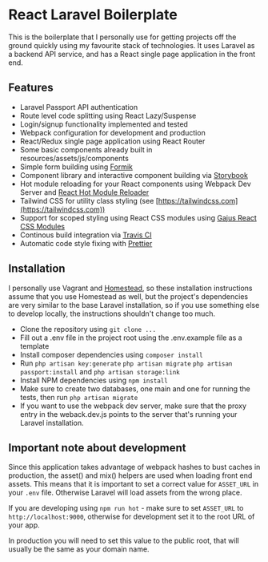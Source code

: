 # React Laravel Boilerplate


This is the boilerplate that I personally use for getting projects off the ground quickly using my favourite stack of technologies. It uses Laravel as a backend API service, and has a React single page application in the front end.

## Features

- Laravel Passport API authentication
- Route level code splitting using React Lazy/Suspense
- Login/signup functionality implemented and tested
- Webpack configuration for development and production
- React/Redux single page application using React Router
- Some basic components already built in resources/assets/js/components
- Simple form building using [Formik](https://github.com/jaredpalmer/formik 'Formik')
- Component library and interactive component building via [Storybook](https://storybook.js.org/ 'Storybook')
- Hot module reloading for your React components using Webpack Dev Server and [React Hot Module Reloader](https://gaearon.github.io/react-hot-loader/ 'React Hot Module Reloader')
- Tailwind CSS for utility class styling (see [https://tailwindcss.com](https://tailwindcss.com))
- Support for scoped styling using React CSS modules using [Gajus React CSS Modules](https://github.com/gajus/react-css-modules 'Gajus React CSS Modules')
- Continous build integration via [Travis CI](https://travis-ci.org/ 'Travis CI')
- Automatic code style fixing with [Prettier](https://prettier.io/)

## Installation

I personally use Vagrant and [Homestead](https://laravel.com/docs/5.5/homestead 'Homestead'), so these installation instructions assume that you use Homestead as well, but the project's dependencies are very similar to the base Laravel installation, so if you use something else to develop locally, the instructions shouldn't change too much.

- Clone the repository using `git clone ...`
- Fill out a .env file in the project root using the .env.example file as a template
- Install composer dependencies using `composer install`
- Run `php artisan key:generate` `php artisan migrate` `php artisan passport:install` and `php artisan storage:link`
- Install NPM dependencies using `npm install`
- Make sure to create two databases, one main and one for running the tests, then run `php artisan migrate`
- If you want to use the webpack dev server, make sure that the proxy entry in the weback.dev.js points to the server that's running your Laravel installation.

## Important note about development

Since this application takes advantage of webpack hashes to bust caches in production, the asset() and mix() helpers are used when loading front end assets. This means that it is important to set a correct value for `ASSET_URL` in your `.env` file. Otherwise Laravel will load assets from the wrong place.

If you are developing using `npm run hot` - make sure to set `ASSET_URL` to `http://localhost:9000`, otherwise for development set it to the root URL of your app.

In production you will need to set this value to the public root, that will usually be the same as your domain name.
